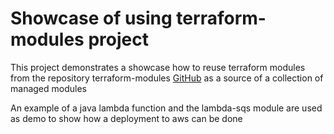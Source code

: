 # Showcase of using terraform-modules project

This project demonstrates a showcase how to reuse terraform modules from the repository terraform-modules [GitHub](https://github.com/CasaSky/terraform-modules) as a source of a collection of managed modules

An example of a java lambda function and the lambda-sqs module are used as demo to show how a deployment to aws can be done
